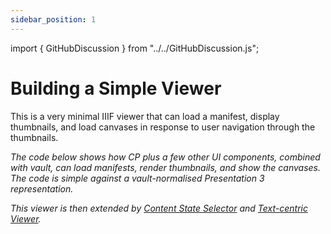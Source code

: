 ```yaml
---
sidebar_position: 1
---
```


import { GitHubDiscussion } from "../../GitHubDiscussion.js";

# Building a Simple Viewer

This is a very minimal IIIF viewer that can load a manifest, display thumbnails, and load canvases in response to user navigation through the thumbnails.

_The code below shows how CP plus a few other UI components, combined with vault, can load manifests, render thumbnails, and show the canvases. The code is simple against a vault-normalised Presentation 3 representation._

_This viewer is then extended by [Content State Selector](./content-state-selector) and [Text-centric Viewer](./text-centric)._


<GitHubDiscussion ghid="20" />